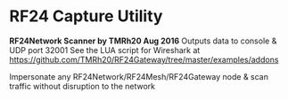 # RF24 Capture Utility #




   **RF24Network Scanner by TMRh20 Aug 2016**
   Outputs data to console & UDP port 32001
   See the LUA script for Wireshark at https://github.com/TMRh20/RF24Gateway/tree/master/examples/addons
   
   Impersonate any RF24Network/RF24Mesh/RF24Gateway node & scan traffic without disruption to the network
